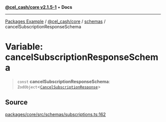 [**@cel_cash/core v2.1.5-1**](../../README.md) • **Docs**

***

[Packages Example](../../../../README.md) / [@cel\_cash/core](../../README.md) / [schemas](../README.md) / cancelSubscriptionResponseSchema

# Variable: cancelSubscriptionResponseSchema

> `const` **cancelSubscriptionResponseSchema**: `ZodObject`\<[`CancelSubscriptionResponse`](../../index/type-aliases/CancelSubscriptionResponse.md)\>

## Source

[packages/core/src/schemas/subscriptions.ts:162](https://github.com/Pyxlab/celcash/blob/a34e89ae69c9dcb41ba66226cb05c8c8b83b7cf4/packages/core/src/schemas/subscriptions.ts#L162)
